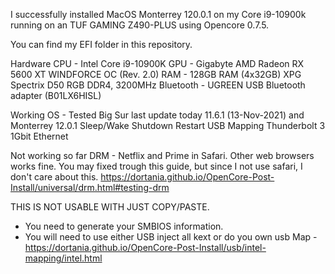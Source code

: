 I successfully installed MacOS Monterrey 120.0.1 on my Core i9-10900k running on an  TUF GAMING Z490-PLUS using Opencore 0.7.5.

You can find my EFI folder in this repository.

Hardware
CPU - Intel Core i9-10900K
GPU - Gigabyte AMD Radeon RX 5600 XT WINDFORCE OC (Rev. 2.0)
RAM -  128GB RAM (4x32GB) XPG Spectrix D50 RGB DDR4, 3200MHz
Bluetooth - UGREEN USB Bluetooth adapter (B01LX6HISL)

Working
OS - Tested Big Sur last update today 11.6.1 (13-Nov-2021) and Monterrey 12.0.1
Sleep/Wake
Shutdown
Restart
USB Mapping
Thunderbolt 3
1Gbit Ethernet


Not working so far
DRM -  Netflix and Prime in Safari. Other web browsers works fine. 
You may fixed trough this guide, but since I not use safari, I don't care about this.
https://dortania.github.io/OpenCore-Post-Install/universal/drm.html#testing-drm


THIS IS NOT USABLE WITH JUST COPY/PASTE. 

+ You need to generate your SMBIOS information.
+ You will need to use either USB inject all kext or do you own usb Map - https://dortania.github.io/OpenCore-Post-Install/usb/intel-mapping/intel.html

